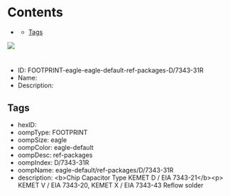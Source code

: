



Contents
========

* [](#)
	* [Tags](#tags)
  
![][im]
# 

- ID: FOOTPRINT-eagle-eagle-default-ref-packages-D/7343-31R
- Name: 
- Description: 

## Tags

- hexID: 
- oompType: FOOTPRINT
- oompSize: eagle
- oompColor: eagle-default
- oompDesc: ref-packages
- oompIndex: D/7343-31R
- oompName: eagle-default/ref-packages/D/7343-31R
- description: &lt;b&gt;Chip Capacitor Type KEMET D / EIA 7343-21&lt;/b&gt;&lt;p&gt;&#xD;
KEMET V / EIA 7343-20, KEMET X / EIA 7343-43 Reflow solder



[im]: image.png
